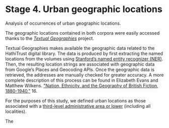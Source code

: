 # Stage 4. Urban geographic locations

Analysis of occurrences of urban geographic locations.

The geographic locations contained in both corpora were easily accessed thanks to the [<i>Textual Geographies</i>](http://www.txtgeo.net/ "Textual Geographies") project.

Textual Geographies makes available the geographic data related to the HathiTrust digital library. The data is produced by first extracting the named locations from the volumes using [Stanford’s named entity recognizer (NER)](https://nlp.stanford.edu/ner/ "Stanford's NER"). Then, the resulting location strings are associated with geographic data from Google’s Places and Geocoding APIs. Once the geographic data is retrieved, the addresses are manually checked for greater accuracy. A more complete description of this process can be found in Elizabeth Evans and Matthew Wilkens. ["Nation, Ethnicity, and the Geography of British Fiction, 1880-1940,"](https://culturalanalytics.org/article/11037-nation-ethnicity-and-the-geography-of-british-fiction-1880-1940) 16.

For the purposes of this study, we defined urban locations as those associated with a [third-level administrative area or lower](https://developers.google.com/places/supported_types#table3, "Google's Places API documentation") (including all localities).

The
